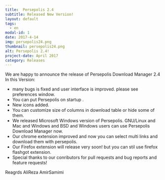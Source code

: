 ```yaml
---
title:  Persepolis 2.4
subtitle: Released New Version!
layout: default
tags:
  - en
modal-id: 1
date: 2017-4-14
img: persepolis24.png
thumbnail: persepolis24.png
alt: Persepolis 2.4!
project-date: April 2017
category: Releases
---
```

We are happy to announce the release of Persepolis Download Manager 2.4
In this Version:

* many bugs is fixed and user interface is improved. please see preferences window.
* You can put Persepolis on startup .
* New icons added.
* You can customize size of columns in download table or hide some of them.
* We released Microsoft Windows version of Persepolis. GNU/Linux and Mac and Windows and BSD and Windows users can use Persepolis Download Manager now.
* Our chrome extension improved and now you can select multi links and download them with persepolis.
* Our Firefox extension will release very soon! but you can stil use firefox flashgot extension.
* Special thanks to our conributors for pull requests and bug reports and feature requests!

Reagrds
AliReza AmirSamimi
